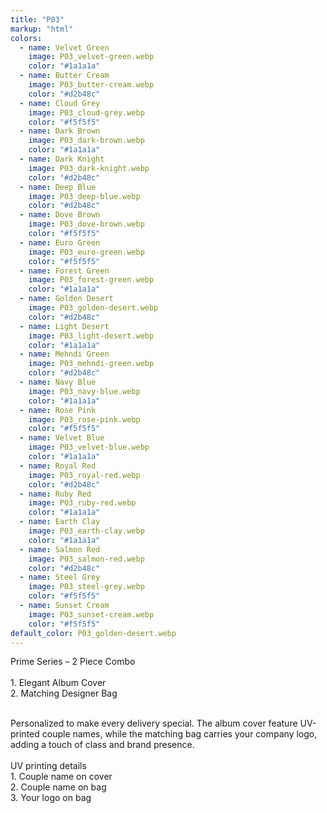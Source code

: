 ```yaml
---
title: "P03"
markup: "html"
colors:
  - name: Velvet Green
    image: P03_velvet-green.webp
    color: "#1a1a1a"
  - name: Butter Cream
    image: P03_butter-cream.webp
    color: "#d2b48c"
  - name: Cloud Grey
    image: P03_cloud-grey.webp
    color: "#f5f5f5"
  - name: Dark Brown
    image: P03_dark-brown.webp
    color: "#1a1a1a"
  - name: Dark Knight
    image: P03_dark-knight.webp
    color: "#d2b48c"
  - name: Deep Blue
    image: P03_deep-blue.webp
    color: "#d2b48c"
  - name: Dove Brown
    image: P03_dove-brown.webp
    color: "#f5f5f5"
  - name: Euro Green
    image: P03_euro-green.webp
    color: "#f5f5f5"
  - name: Forest Green
    image: P03_forest-green.webp
    color: "#1a1a1a"
  - name: Golden Desert
    image: P03_golden-desert.webp
    color: "#d2b48c"
  - name: Light Desert
    image: P03_light-desert.webp
    color: "#1a1a1a"
  - name: Mehndi Green
    image: P03_mehndi-green.webp
    color: "#d2b48c"
  - name: Navy Blue
    image: P03_navy-blue.webp
    color: "#1a1a1a"
  - name: Rose Pink
    image: P03_rose-pink.webp
    color: "#f5f5f5"
  - name: Velvet Blue
    image: P03_velvet-blue.webp
    color: "#1a1a1a"
  - name: Royal Red
    image: P03_royal-red.webp
    color: "#d2b48c"
  - name: Ruby Red
    image: P03_ruby-red.webp
    color: "#1a1a1a"
  - name: Earth Clay
    image: P03_earth-clay.webp
    color: "#1a1a1a"
  - name: Salmon Red
    image: P03_salmon-red.webp
    color: "#d2b48c"
  - name: Steel Grey
    image: P03_steel-grey.webp
    color: "#f5f5f5"
  - name: Sunset Cream
    image: P03_sunset-cream.webp
    color: "#f5f5f5"
default_color: P03_golden-desert.webp
---
```


Prime Series – 2 Piece Combo<br><br> <span class='text-b font-medium text-lime-300 mb-1'> 1. Elegant Album Cover<br> 2. Matching Designer Bag<br><br> </span> <div class='max-w-xl mx-auto'> Personalized to make every delivery special. The album cover feature UV-printed couple names, while the matching bag carries your company logo, adding a touch of class and brand presence. </div> <div class='max-w-xl mx-auto text-b font-medium text-lime-300 mb-1'> <br>UV printing details<br> </div> <span class='text-r mb-1'> 1. Couple name on cover<br> 2. Couple name on bag<br> 3. Your logo on bag<br> </span>
